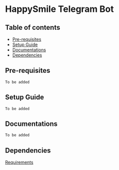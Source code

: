 # HappySmile Telegram Bot

## Table of contents

-   [Pre-requisites](#pre-requisites)
-   [Setup Guide](#setup-guide)
-   [Documentations](#documentations)
-   [Dependencies](#dependencies)

## Pre-requisites

    To be added

## Setup Guide

    To be added

## Documentations

    To be added

## Dependencies
[Requirements](requirements.txt)
